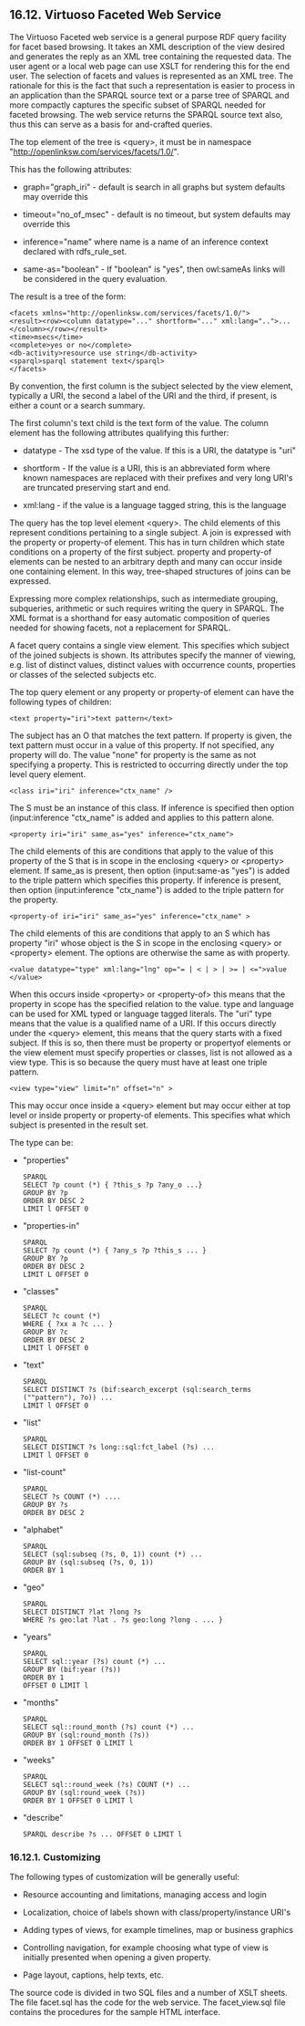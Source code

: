 <div>

<div>

<div>

<div>

## 16.12. Virtuoso Faceted Web Service

</div>

</div>

</div>

The Virtuoso Faceted web service is a general purpose RDF query facility
for facet based browsing. It takes an XML description of the view
desired and generates the reply as an XML tree containing the requested
data. The user agent or a local web page can use XSLT for rendering this
for the end user. The selection of facets and values is represented as
an XML tree. The rationale for this is the fact that such a
representation is easier to process in an application than the SPARQL
source text or a parse tree of SPARQL and more compactly captures the
specific subset of SPARQL needed for faceted browsing. The web service
returns the SPARQL source text also, thus this can serve as a basis for
and-crafted queries.

The top element of the tree is \<query\>, it must be in namespace
"http://openlinksw.com/services/facets/1.0/".

This has the following attributes:

<div>

- graph="graph_iri" - default is search in all graphs but system
  defaults may override this

- timeout="no_of_msec" - default is no timeout, but system defaults may
  override this

- inference="name" where name is a name of an inference context declared
  with rdfs_rule_set.

- same-as="boolean" - If "boolean" is "yes", then owl:sameAs links will
  be considered in the query evaluation.

</div>

The result is a tree of the form:

``` programlisting
<facets xmlns="http://openlinksw.com/services/facets/1.0/">
<result><row><column datatype="..." shortform="..." xml:lang="..">...</column></row></result>
<time>msecs</time>
<complete>yes or no</complete>
<db-activity>resource use string</db-activity>
<sparql>sparql statement text</sparql>
</facets>
```

By convention, the first column is the subject selected by the view
element, typically a URI, the second a label of the URI and the third,
if present, is either a count or a search summary.

The first column's text child is the text form of the value. The column
element has the following attributes qualifying this further:

<div>

- datatype - The xsd type of the value. If this is a URI, the datatype
  is "uri"

- shortform - If the value is a URI, this is an abbreviated form where
  known namespaces are replaced with their prefixes and very long URI's
  are truncated preserving start and end.

- xml:lang - if the value is a language tagged string, this is the
  language

</div>

The query has the top level element \<query\>. The child elements of
this represent conditions pertaining to a single subject. A join is
expressed with the property or property-of element. This has in turn
children which state conditions on a property of the first subject.
property and property-of elements can be nested to an arbitrary depth
and many can occur inside one containing element. In this way,
tree-shaped structures of joins can be expressed.

Expressing more complex relationships, such as intermediate grouping,
subqueries, arithmetic or such requires writing the query in SPARQL. The
XML format is a shorthand for easy automatic composition of queries
needed for showing facets, not a replacement for SPARQL.

A facet query contains a single view element. This specifies which
subject of the joined subjects is shown. Its attributes specify the
manner of viewing, e.g. list of distinct values, distinct values with
occurrence counts, properties or classes of the selected subjects etc.

The top query element or any property or property-of element can have
the following types of children:

``` programlisting
<text property="iri">text pattern</text>
```

The subject has an O that matches the text pattern. If property is
given, the text pattern must occur in a value of this property. If not
specified, any property will do. The value "none" for property is the
same as not specifying a property. This is restricted to occurring
directly under the top level query element.

``` programlisting
<class iri="iri" inference="ctx_name" />
```

The S must be an instance of this class. If inference is specified then
option (input:inference "ctx_name" is added and applies to this pattern
alone.

``` programlisting
<property iri="iri" same_as="yes" inference="ctx_name">
```

The child elements of this are conditions that apply to the value of
this property of the S that is in scope in the enclosing \<query\> or
\<property\> element. If same_as is present, then option (input:same-as
"yes") is added to the triple pattern which specifies this property. If
inference is present, then option (input:inference "ctx_name") is added
to the triple pattern for the property.

``` programlisting
<property-of iri="iri" same_as="yes" inference="ctx_name" >
```

The child elements of this are conditions that apply to an S which has
property "iri" whose object is the S in scope in the enclosing \<query\>
or \<property\> element. The options are otherwise the same as with
property.

``` programlisting
<value datatype="type" xml:lang="lng" op="= | < | > | >= | <=">value </value>
```

When this occurs inside \<property\> or \<property-of\> this means that
the property in scope has the specified relation to the value. type and
language can be used for XML typed or language tagged literals. The
"uri" type means that the value is a qualified name of a URI. If this
occurs directly under the \<query\> element, this means that the query
starts with a fixed subject. If this is so, then there must be property
or propertyof elements or the view element must specify properties or
classes, list is not allowed as a view type. This is so because the
query must have at least one triple pattern.

``` programlisting
<view type="view" limit="n" offset="n" >
```

This may occur once inside a \<query\> element but may occur either at
top level or inside property or property-of elements. This specifies
what which subject is presented in the result set.

The type can be:

<div>

- "properties"

  ``` programlisting
  SPARQL
  SELECT ?p count (*) { ?this_s ?p ?any_o ...}
  GROUP BY ?p
  ORDER BY DESC 2
  LIMIT l OFFSET 0
  ```

- "properties-in"

  ``` programlisting
  SPARQL
  SELECT ?p count (*) { ?any_s ?p ?this_s ... }
  GROUP BY ?p
  ORDER BY DESC 2
  LIMIT L OFFSET 0
  ```

- "classes"

  ``` programlisting
  SPARQL
  SELECT ?c count (*)
  WHERE { ?xx a ?c ... }
  GROUP BY ?c
  ORDER BY DESC 2
  LIMIT l OFFSET 0
  ```

- "text"

  ``` programlisting
  SPARQL
  SELECT DISTINCT ?s (bif:search_excerpt (sql:search_terms (""pattern"), ?o)) ...
  LIMIT l OFFSET 0
  ```

- "list"

  ``` programlisting
  SPARQL
  SELECT DISTINCT ?s long::sql:fct_label (?s) ...
  LIMIT l OFFSET 0
  ```

- "list-count"

  ``` programlisting
  SPARQL
  SELECT ?s COUNT (*) ....
  GROUP BY ?s
  ORDER BY DESC 2
  ```

- "alphabet"

  ``` programlisting
  SPARQL
  SELECT (sql:subseq (?s, 0, 1)) count (*) ...
  GROUP BY (sql:subseq (?s, 0, 1))
  ORDER BY 1
  ```

- "geo"

  ``` programlisting
  SPARQL
  SELECT DISTINCT ?lat ?long ?s
  WHERE ?s geo:lat ?lat . ?s geo:long ?long . ... }
  ```

- "years"

  ``` programlisting
  SPARQL
  SELECT sql::year (?s) count (*) ...
  GROUP BY (bif:year (?s))
  ORDER BY 1
  OFFSET 0 LIMIT l
  ```

- "months"

  ``` programlisting
  SPARQL
  SELECT sql::round_month (?s) count (*) ...
  GROUP BY (sql:round_month (?s))
  ORDER BY 1 OFFSET 0 LIMIT l
  ```

- "weeks"

  ``` programlisting
  SPARQL
  SELECT sql::round_week (?s) COUNT (*) ...
  GROUP BY (sql:round_week (?s))
  ORDER BY 1 OFFSET 0 LIMIT l
  ```

- "describe"

  ``` programlisting
  SPARQL describe ?s ... OFFSET 0 LIMIT l
  ```

</div>

<div>

<div>

<div>

<div>

### 16.12.1. Customizing

</div>

</div>

</div>

The following types of customization will be generally useful:

<div>

- Resource accounting and limitations, managing access and login

- Localization, choice of labels shown with class/property/instance
  URI's

- Adding types of views, for example timelines, map or business graphics

- Controlling navigation, for example choosing what type of view is
  initially presented when opening a given property.

- Page layout, captions, help texts, etc.

</div>

The source code is divided in two SQL files and a number of XSLT sheets.
The file facet.sql has the code for the web service. The facet_view.sql
file contains the procedures for the sample HTML interface.

</div>

</div>

